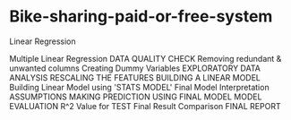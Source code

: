 # Bike-sharing-paid-or-free-system
Linear Regression

Multiple Linear Regression
DATA QUALITY CHECK
Removing redundant & unwanted columns
Creating Dummy Variables
EXPLORATORY DATA ANALYSIS
RESCALING THE FEATURES
BUILDING A LINEAR MODEL
Building Linear Model using 'STATS MODEL'
Final Model Interpretation
ASSUMPTIONS
MAKING PREDICTION USING FINAL MODEL
MODEL EVALUATION
R^2 Value for TEST
Final Result Comparison
FINAL REPORT

